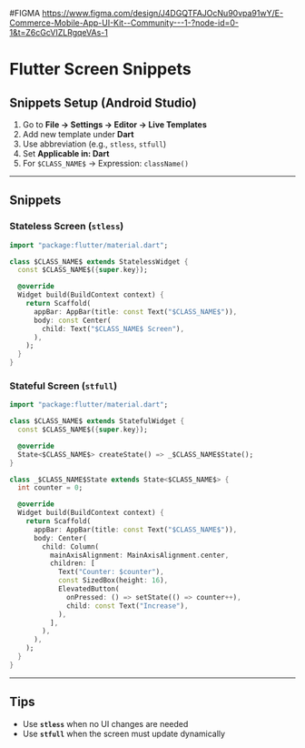 #FIGMA
https://www.figma.com/design/J4DGQTFAJOcNu90vpa91wY/E-Commerce-Mobile-App-UI-Kit--Community---1-?node-id=0-1&t=Z6cGcVIZLRgqeVAs-1

# Flutter Screen Snippets

## Snippets Setup (Android Studio)

1. Go to **File → Settings → Editor → Live Templates**
2. Add new template under **Dart**
3. Use abbreviation (e.g., `stless`, `stfull`)
4. Set **Applicable in: Dart**
5. For `$CLASS_NAME$` → Expression: `className()`

---

## Snippets

### Stateless Screen (`stless`)
```dart
import "package:flutter/material.dart";

class $CLASS_NAME$ extends StatelessWidget {
  const $CLASS_NAME$({super.key});

  @override
  Widget build(BuildContext context) {
    return Scaffold(
      appBar: AppBar(title: const Text("$CLASS_NAME$")),
      body: const Center(
        child: Text("$CLASS_NAME$ Screen"),
      ),
    );
  }
}
```

### Stateful Screen (`stfull`)
```dart
import "package:flutter/material.dart";

class $CLASS_NAME$ extends StatefulWidget {
  const $CLASS_NAME$({super.key});

  @override
  State<$CLASS_NAME$> createState() => _$CLASS_NAME$State();
}

class _$CLASS_NAME$State extends State<$CLASS_NAME$> {
  int counter = 0;

  @override
  Widget build(BuildContext context) {
    return Scaffold(
      appBar: AppBar(title: const Text("$CLASS_NAME$")),
      body: Center(
        child: Column(
          mainAxisAlignment: MainAxisAlignment.center,
          children: [
            Text("Counter: $counter"),
            const SizedBox(height: 16),
            ElevatedButton(
              onPressed: () => setState(() => counter++),
              child: const Text("Increase"),
            ),
          ],
        ),
      ),
    );
  }
}
```

---

## Tips
- Use **`stless`** when no UI changes are needed
- Use **`stfull`** when the screen must update dynamically

